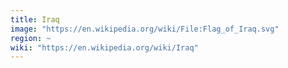 ```yaml
---
title: Iraq
image: "https://en.wikipedia.org/wiki/File:Flag_of_Iraq.svg"
region: ~
wiki: "https://en.wikipedia.org/wiki/Iraq"
---
```

